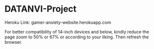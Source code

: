 # DATANVI-Project

Heroku Link: gamer-anxiety-website.herokuapp.com

For better compatibility of 14-inch devices and below, kindly reduce the page zoom to 50% or 67% or according to your liking. Then refresh the browser.
